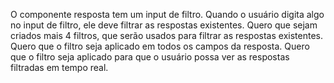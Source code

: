 O componente resposta tem um input de filtro.
Quando o usuário digita algo no input de filtro, ele deve filtrar as respostas existentes.
Quero que sejam criados mais 4 filtros, que serão usados para filtrar as respostas existentes.
Quero que o filtro seja aplicado em todos os campos da resposta.
Quero que o filtro seja aplicado para que o usuário possa ver as respostas filtradas em tempo real.
